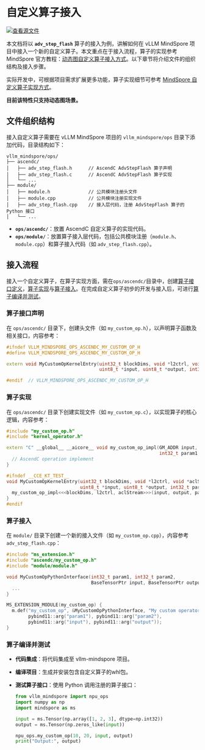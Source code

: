 # 自定义算子接入

[![查看源文件](https://mindspore-website.obs.cn-north-4.myhuaweicloud.com/website-images/master/resource/_static/logo_source.svg)](https://gitee.com/mindspore/docs/blob/master/docs/vllm_mindspore/docs/source_zh_cn/user_guide/supported_features/operations/npu_ops.md)

本文档将以 **`adv_step_flash`** 算子的接入为例，讲解如何在 vLLM MindSpore 项目中接入一个新的自定义算子。本文重点在于接入流程，算子的实现参考 MindSpore 官方教程：[动态图自定义算子接入方式](https://www.mindspore.cn/tutorials/zh-CN/master/custom_program/operation/op_customopbuilder.html)。以下章节将介绍文件的组织结构及接入步骤。

实际开发中，可根据项目需求扩展更多功能，算子实现细节可参考 [MindSpore 自定义算子实现方式](https://www.mindspore.cn/tutorials/zh-CN/master/custom_program/operation/op_customopbuilder.html)。

**目前该特性只支持动态图场景。**

## 文件组织结构

接入自定义算子需要在 vLLM MindSpore 项目的 `vllm_mindspore/ops` 目录下添加代码，目录结构如下：

```text
vllm_mindspore/ops/
├── ascendc/
│   ├── adv_step_flash.h      // AscendC AdvStepFlash 算子声明
│   ├── adv_step_flash.c      // AscendC AdvStepFlash 算子实现
│   └── ...
├── module/
│   ├── module.h              // 公共模块注册头文件
│   ├── module.cpp            // 公共模块注册实现文件
│   ├── adv_step_flash.cpp    // 接入层代码，注册 AdvStepFlash 算子的 Python 接口
│   └── ...
```

- **`ops/ascendc/`**：放置 AscendC 自定义算子的实现代码。
- **`ops/module/`**：放置算子接入层代码，包括公共模块注册（`module.h`、`module.cpp`）和算子接入代码（如 `adv_step_flash.cpp`）。

## 接入流程

接入一个自定义算子，在算子实现方面，需在`ops/ascendc/`目录中，创建[算子接口定义](#算子接口声明)，[算子实现](#算子实现)与[算子接入](#算子接入)。在完成自定义算子初步的开发与接入后，可进行[算子编译并测试](#算子编译并测试)。

### 算子接口声明

在 `ops/ascendc/` 目录下，创建头文件（如 `my_custom_op.h`），以声明算子函数及相关接口，内容参考：

```cpp
#ifndef VLLM_MINDSPORE_OPS_ASCENDC_MY_CUSTOM_OP_H
#define VLLM_MINDSPORE_OPS_ASCENDC_MY_CUSTOM_OP_H

extern void MyCustomOpKernelEntry(uint32_t blockDims, void *l2ctrl, void *aclStream,
                                  uint8_t *input, uint8_t *output, int32_t param1, int32_t param2);

#endif  // VLLM_MINDSPORE_OPS_ASCENDC_MY_CUSTOM_OP_H
```

### 算子实现

在 `ops/ascendc/` 目录下创建实现文件（如 `my_custom_op.c`），以实现算子的核心逻辑，内容参考：

```cpp
#include "my_custom_op.h"
#include "kernel_operator.h"

extern "C" __global__ __aicore__ void my_custom_op_impl(GM_ADDR input, GM_ADDR output,
                                                        int32_t param1, int32_t param2) {
  // AscendC operation implement
}

#ifndef __CCE_KT_TEST__
void MyCustomOpKernelEntry(uint32_t blockDims, void *l2ctrl, void *aclStream,
                           uint8_t *input, uint8_t *output, int32_t param1, int32_t param2) {
  my_custom_op_impl<<<blockDims, l2ctrl, aclStream>>>(input, output, param1, param2);
}
#endif
```

### 算子接入

在 `module/` 目录下创建一个新的接入文件（如 `my_custom_op.cpp`），内容参考 `adv_step_flash.cpp`：

```cpp
#include "ms_extension.h"
#include "ascendc/my_custom_op.h"
#include "module/module.h"

void MyCustomOpPythonInterface(int32_t param1, int32_t param2,
                               BaseTensorPtr input, BaseTensorPtr output) {
  ...
}

MS_EXTENSION_MODULE(my_custom_op) {
  m.def("my_custom_op", &MyCustomOpPythonInterface, "My custom operator",
        pybind11::arg("param1"), pybind11::arg("param2"),
        pybind11::arg("input"), pybind11::arg("output"));
}
```

### 算子编译并测试

- **代码集成**：将代码集成至 vllm-mindspore 项目。
- **编译项目**：生成并安装包含自定义算子的whl包。
- **测试算子接口**：使用 Python 调用注册的算子接口：

    ```python
    from vllm_mindspore import npu_ops
    import numpy as np
    import mindspore as ms

    input = ms.Tensor(np.array([1, 2, 3], dtype=np.int32))
    output = ms.Tensor(np.zeros_like(input))

    npu_ops.my_custom_op(10, 20, input, output)
    print("Output:", output)
    ```
